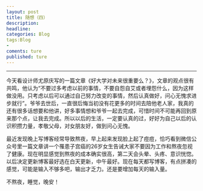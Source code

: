 ```yaml
---
layout: post
title: 随想（四）
description:
headline:
categories: Blog
tags:Blog
-
coments: ture
published: ture
---
```

-------
今天看设计师尤原庆写的一篇文章《好大学对未来很重要么？》，文章的观点很有共鸣，他认为“不要过多考虑以前的事情，不要自怨自艾或者埋怨什么，因为这样做没用。只考虑以后可以通过自己努力改变的事情，然后认真做好，问心无愧求进步就行”。爷爷去世后，一直很后悔当初没有花更多的时间去陪他老人家，我真的还有很多话想要和他讲，好多事情想和爷爷一起去完成，可惜时间不可能再回到原来那个点，让我去完成。所以以后的生活，一定要认真的过，好好为自己以后的认识积攒力量，孝敬父母，对女朋友好，做到问心无愧。

最近发现晚上写博客经常导致熬夜，早上起来发现脸上起了痘痘，恰巧看到微信公众号里一篇文章讲一个罹患子宫癌的26岁女生告诫大家不要因为工作和熬夜忽视了健康。现在明显感觉到熬夜的成本确实很高，第二天会头晕、头疼、意识恍惚。以后决定更新博客最好选在白天更新，中午最好。现在每天都写博客，有点拼凑的感觉，可能是输入不够多吧，输出才乏力。还是要增加每天的输入量。

不熬夜，睡觉，晚安！
